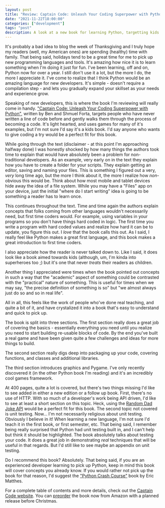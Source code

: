 ```yaml
---
layout: post
title: "Review: Captain Code: Unleash Your Coding Superpower with Python"
date: "2021-11-22T18:00:00"
categories: ["development"]
tags: "post"
description: A look at a new book for learning Python, targetting kids but appropriate for any new developer.
---
```


It's probably a bad idea to blog the week of Thanksgiving and I truly hope my readers (well, my American ones) are spending (healthy) time with family. That being said, holidays tend to be a great time for me to pick up new programming languages and tools. It's amazing how nice it is to learn something when I'm doing it just for fun. I've been learning, off and on, Python now for over a year. I still don't use it a lot, but the more I do, the more I appreciate it. I've come to realize that I think Python would be an amazing language for new developers. It's simple - doesn't require a compilation step - and lets you gradually expand your skillset as your needs and experience grow. 

Speaking of new developers, this is where the book I'm reviewing will really come in handy. ["Captain Code: Unleash Your Coding Superpower with Python"](https://www.amazon.com/gp/product/0137653573/ref=as_li_qf_asin_il_tl?ie=UTF8&tag=raymondcamd06-20&creative=9325&linkCode=as2&creativeASIN=0137653573&linkId=4d6283ba9d7e120df8a73014d1ce368b), written by Ben and Shmuel Forta, targets people who have never written a line of code before and gently walks them through the process of becoming a code. It's light hearted, and uses games for many of it's examples, but I'm not sure I'd say it's a kids book. I'd say anyone who wants to give coding a try would be a perfect fit for this book. 

While going through the text (disclaimer - at this point I'm approaching halfway done) I was honestly shocked by how many things the authors took time to explain that would have absolutely been a problem for non-traditional developers. As an example, very early on in the text they explain how you have to create a folder for your scripts. They explain getting an editor, saving and naming your files. This is something I figured out a very, *very* long time ago, but the more I think about it, the more I realize how *non*-obvious this would be. Think about how most mobile and tablet devices hide away the idea of a file system. While you may have a "Files" app on your device, just the initial "where do I start writing" idea is going to be something a reader has to learn once. 

This continues throughout the text. Time and time again the authors explain concepts that folks coming from other languages wouldn't necessarily need, but first time coders would. For example, using variables in your programs so you don't have things hard coded in logic. The first time you write a program with hard coded values and realize how hard it can be to update, you figure this out. I *love* that the book calls this out. As I said, I really feel like Python makes a great first language, and this book makes a great introduction to first time coders. 

I also appreciate how the reader is never talked down to. Like I said, it does look like a book aimed towards kids (although, um, I'm kinda into superheroes too ;) but it's one that never *treats* their readers as children. 

Another thing I appreciated were times when the book pointed out concepts in such a way that the "academic" aspect of something could be contrasted with the "practical" nature of something. This is useful for times when we may say, "the precise definition of something is so" but "we almost always just do so and so in real life". 

All in all, this feels like the work of people who've done real teaching, and quite a bit of it, and have crystalized it into a book that's easy to understand and quick to pick up. 

The book is split into three sections. The first section really does a great job of covering the basics - essentially everything you need until you realize you need to start building re-usable blocks of code. By the end you've built a real game and have been given quite a few challenges and ideas for more things to build. 

The second section really digs deep into packaging up your code, covering functions, and classes and additional libraries. 

The third section introduces graphics and Pygame. I've only recently discovered it (in the other Python book I'm reading) and it's an incredibly cool games framework.

At 400 pages, quite a lot is covered, but there's two things missing I'd like to see added in either a new edition or a follow up book. First, there's no use of HTTP. With so much of a developer's work being API driven, I'd like to see at least a short section on this topic. Heck, using the [Random Dad Joke API](https://icanhazdadjoke.com/) would be a perfect fit for this book. The second topic not covered is unit testing. Now... I'm not necessarily religious about unit testing. Obviously I believe in it! When learning a new language, I'm not sure I'd teach it in the first book, or first semester, etc. That being said, I remember being really surprised that Python had unit testing built in, and I can't help but think it should be highlighted. The book absolutely talks about testing your code. It does a great job in demonstrating *real* techniques that will be useful in that regards. But I'd still like to see maybe an appendix on unit testing. 

Do I recommend this book? Absolutely. That being said, if you are an experienced developer learning to pick up Python, keep in mind this book will cover concepts you already know. If you would rather not pick up the book for that reason, I'd suggest the ["Python Crash Course"](https://www.amazon.com/gp/product/1593279280/ref=as_li_qf_asin_il_tl?ie=UTF8&tag=raymondcamd06-20&creative=9325&linkCode=as2&creativeASIN=1593279280&linkId=77325eae521d7116c0a237a4e54bc041) book by Eric Matthes. 

For a complete table of contents and more details, check out the [Captain Code website](https://forta.com/books/0137653573/). You can [preorder](https://www.amazon.com/gp/product/0137653573/ref=as_li_qf_asin_il_tl?ie=UTF8&tag=raymondcamd06-20&creative=9325&linkCode=as2&creativeASIN=0137653573&linkId=4d6283ba9d7e120df8a73014d1ce368b) the book now from Amazon with a planned release before Christmas.

